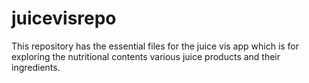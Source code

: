 # juicevisrepo
This repository has the essential files for the juice vis app which is for exploring the nutritional contents various juice products and their ingredients.
